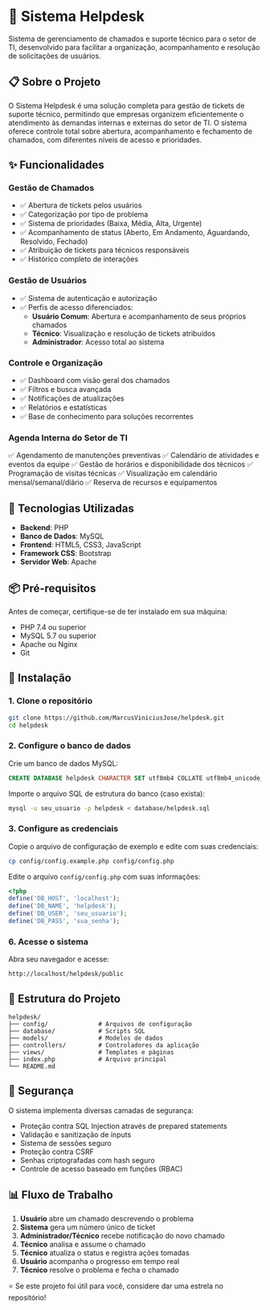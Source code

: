 # 🎫 Sistema Helpdesk

Sistema de gerenciamento de chamados e suporte técnico para o setor de TI, desenvolvido para facilitar a organização, acompanhamento e resolução de solicitações de usuários.

## 📋 Sobre o Projeto

O Sistema Helpdesk é uma solução completa para gestão de tickets de suporte técnico, permitindo que empresas organizem eficientemente o atendimento às demandas internas e externas do setor de TI. O sistema oferece controle total sobre abertura, acompanhamento e fechamento de chamados, com diferentes níveis de acesso e prioridades.

## ✨ Funcionalidades

### Gestão de Chamados
- ✅ Abertura de tickets pelos usuários
- ✅ Categorização por tipo de problema
- ✅ Sistema de prioridades (Baixa, Média, Alta, Urgente)
- ✅ Acompanhamento de status (Aberto, Em Andamento, Aguardando, Resolvido, Fechado)
- ✅ Atribuição de tickets para técnicos responsáveis
- ✅ Histórico completo de interações

### Gestão de Usuários
- ✅ Sistema de autenticação e autorização
- ✅ Perfis de acesso diferenciados:
  - **Usuário Comum**: Abertura e acompanhamento de seus próprios chamados
  - **Técnico**: Visualização e resolução de tickets atribuídos
  - **Administrador**: Acesso total ao sistema

### Controle e Organização
- ✅ Dashboard com visão geral dos chamados
- ✅ Filtros e busca avançada
- ✅ Notificações de atualizações
- ✅ Relatórios e estatísticas
- ✅ Base de conhecimento para soluções recorrentes

### Agenda Interna do Setor de TI

✅ Agendamento de manutenções preventivas
✅ Calendário de atividades e eventos da equipe
✅ Gestão de horários e disponibilidade dos técnicos
✅ Programação de visitas técnicas
✅ Visualização em calendário mensal/semanal/diário
✅ Reserva de recursos e equipamentos

## 🚀 Tecnologias Utilizadas

- **Backend**: PHP
- **Banco de Dados**: MySQL
- **Frontend**: HTML5, CSS3, JavaScript
- **Framework CSS**: Bootstrap
- **Servidor Web**: Apache

## 📦 Pré-requisitos

Antes de começar, certifique-se de ter instalado em sua máquina:

- PHP 7.4 ou superior
- MySQL 5.7 ou superior
- Apache ou Nginx
- Git

## 🔧 Instalação

### 1. Clone o repositório

```bash
git clone https://github.com/MarcusViniciusJose/helpdesk.git
cd helpdesk
```

### 2. Configure o banco de dados

Crie um banco de dados MySQL:

```sql
CREATE DATABASE helpdesk CHARACTER SET utf8mb4 COLLATE utf8mb4_unicode_ci;
```

Importe o arquivo SQL de estrutura do banco (caso exista):

```bash
mysql -u seu_usuario -p helpdesk < database/helpdesk.sql
```

### 3. Configure as credenciais

Copie o arquivo de configuração de exemplo e edite com suas credenciais:

```bash
cp config/config.example.php config/config.php
```

Edite o arquivo `config/config.php` com suas informações:

```php
<?php
define('DB_HOST', 'localhost');
define('DB_NAME', 'helpdesk');
define('DB_USER', 'seu_usuario');
define('DB_PASS', 'sua_senha');
```


### 6. Acesse o sistema

Abra seu navegador e acesse:

```
http://localhost/helpdesk/public
```


## 📁 Estrutura do Projeto

```
helpdesk/
├── config/              # Arquivos de configuração
├── database/            # Scripts SQL
├── models/              # Modelos de dados
├── controllers/         # Controladores da aplicação
├── views/               # Templates e páginas
├── index.php            # Arquivo principal
└── README.md
```

## 🔐 Segurança

O sistema implementa diversas camadas de segurança:

- Proteção contra SQL Injection através de prepared statements
- Validação e sanitização de inputs
- Sistema de sessões seguro
- Proteção contra CSRF
- Senhas criptografadas com hash seguro
- Controle de acesso baseado em funções (RBAC)

## 📊 Fluxo de Trabalho

1. **Usuário** abre um chamado descrevendo o problema
2. **Sistema** gera um número único de ticket
3. **Administrador/Técnico** recebe notificação do novo chamado
4. **Técnico** analisa e assume o chamado
5. **Técnico** atualiza o status e registra ações tomadas
6. **Usuário** acompanha o progresso em tempo real
7. **Técnico** resolve o problema e fecha o chamado



⭐ Se este projeto foi útil para você, considere dar uma estrela no repositório!
